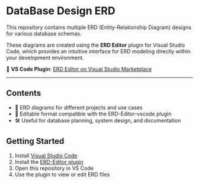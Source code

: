 # DataBase Design ERD

This repository contains multiple ERD (Entity-Relationship Diagram) designs for various database schemas.

These diagrams are created using the **ERD Editor** plugin for Visual Studio Code, which provides an intuitive interface for ERD modeling directly within your development environment.

🔗 **VS Code Plugin**: [ERD Editor on Visual Studio Marketplace](https://marketplace.visualstudio.com/items?itemName=dineug.vuerd-vscode)

---

## Contents

- 📁 ERD diagrams for different projects and use cases
- 📄 Editable format compatible with the ERD-Editor-vscode plugin
- 🛠️ Useful for database planning, system design, and documentation

## Getting Started

1. Install [Visual Studio Code](https://code.visualstudio.com/)
2. Install the [ERD-Editor plugin](https://marketplace.visualstudio.com/items?itemName=dineug.vuerd-vscode)
3. Open this repository in VS Code
4. Use the plugin to view or edit ERD files
